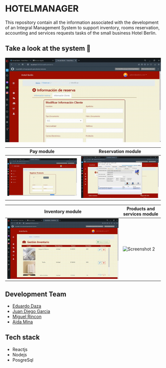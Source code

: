 # HOTELMANAGER

This repository contain all the information associated with the development of an Integral Management System to support inventory, rooms reservation, accounting and services requests tasks of the small business Hotel Berlin.

## Take a look at the system 👀

![Screenshot 1](multimedia/1.gif)

| Pay module                           | Reservation module                       |
| ------------------------------------ | ---------------------------------------- |
| ![Screenshot 1](multimedia/PAGO.gif) | ![Screenshot 2](multimedia/RESERVAS.gif) |

| Inventory module                           | Products and services module                    |
| ------------------------------------------ | ----------------------------------------------- |
| ![Screenshot 1](multimedia/INVENTARIO.gif) | ![Screenshot 2](multimedia/productosComida.gif) |

## Development Team

- [Eduardo Daza](https://github.com/Eduardo2020-code)
- [Juan Diego Garcia](https://github.com/juanxgar)
- [Miguel Rincon](https://github.com/Rincon3)
- [Aida Mina](https://github.com/iamaida)

## Tech stack

- Reactjs
- Nodejs
- PosgreSql
